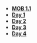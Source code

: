 - **[MOB 1.1](README.md)**
- **[Day 1](Lessons/01-Variables-Types-&-Functions/README.md)**
- **[Day 2](Lessons/02-Optionals-&-Conditionals/README.md)**
- **[Day 3](Lessons/03-Arrays-Loops-Dictionaries/README.md)**
- **[Day 4](Lessons/04-Classes-Structs-Enums/README.md)**
